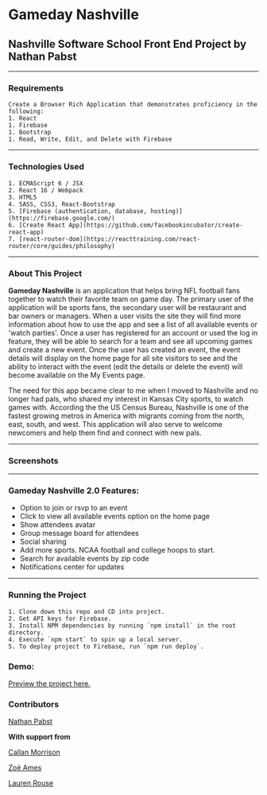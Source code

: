 # Gameday Nashville
## Nashville Software School Front End Project by Nathan Pabst
---
### Requirements
```
Create a Browser Rich Application that demonstrates proficiency in the following:
1. React
1. Firebase
1. Bootstrap
1. Read, Write, Edit, and Delete with Firebase
```
---
### Technologies Used
```
1. ECMAScript 6 / JSX
2. React 16 / Webpack
3. HTML5
4. SASS, CSS3, React-Bootstrap
5. [Firebase (authentication, database, hosting)](https://firebase.google.com/)
6. [Create React App](https://github.com/facebookincubator/create-react-app)
7. [react-router-dom](https://reacttraining.com/react-router/core/guides/philosophy)
```
---
### About This Project
**Gameday Nashville** is an application that helps bring NFL football fans together to watch their favorite team on game day. The primary user of the application will be sports fans, the secondary user will be restaurant and bar owners or managers. When a user visits the site they will find more information about how to use the app and see a list of all available events or 'watch parties'. Once a user has registered for an account or used the log in feature, they will be able to search for a team and see all upcoming games and create a new event. Once the user has created an event, the event details will display on the home page for all site visitors to see and the ability to interact with the event (edit the details or delete the event) will become available on the My Events page.

The need for this app became clear to me when I moved to Nashville and no longer had pals, who shared my interest in Kansas City sports, to watch games with. According the the US Census Bureau, Nashville is one of the fastest growing metros in America with migrants coming from the north, east, south, and west. This application will also serve to welcome newcomers and help them find and connect with new pals.

---
### Screenshots

---
### Gameday Nashville 2.0 Features:
- Option to join or rsvp to an event
- Click to view all available events option on the home page
- Show attendees avatar
- Group message board for attendees
- Social sharing
- Add more sports. NCAA football and college hoops to start.
- Search for available events by zip code
- Notifications center for updates

---

### Running the Project
```
1. Clone down this repo and CD into project.
2. Get API keys for Firebase.
3. Install NPM dependencies by running `npm install` in the root directory.
4. Execute `npm start` to spin up a local server.
5. To deploy project to Firebase, run `npm run deploy`.
```
### Demo:
[Preview the project here.](https://gameday-nashville.firebaseapp.com)

### Contributors
[Nathan Pabst](https://github.com/nathanpabst)

**With support from**

[Callan Morrison](https://github.com/morecallan)

[Zoë Ames](https://github.com/zoeames)

[Lauren Rouse](https://github.com/rousell)